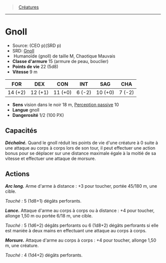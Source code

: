 ﻿---
!Monster
Family: MonsterHD
Type: Humanoïde (gnoll)
Size: M
Alignment: Chaotique Mauvais
ArmorClass: 15 (armure de peau, bouclier)
HitPoints: 22 (5d8)
Speed: 9 m
Strength: 14 (+2)
Dexterity: 12 (+1)
Constitution: 11 (+0)
Intelligence: ' 6 (-2)'
Wisdom: 10 (+0)
Charisma: ' 7 (-2)'
Senses: vision dans le noir 18 m, [Perception passive](hd_abilities_dexterity_perception_passive.md) 10
Languages: gnoll
Challenge: 1/2 (100 PX)
Id: monsters_hd.md#gnoll
ParentLink: monsters_hd.md#créatures
Name: Gnoll
ParentName: Créatures
NameLevel: 1
AltName: '[Gnoll](srd_monsters_gnoll.md)'
Source: (CEO p)(SRD p)
Attributes: {}
---
> [Créatures](hd_monsters.md)

---

# Gnoll

- Source: (CEO p)(SRD p)
- SRD: [Gnoll](srd_monsters_gnoll.md)
-  Humanoïde (gnoll) de taille M, Chaotique Mauvais
- **Classe d'armure** 15 (armure de peau, bouclier)
- **Points de vie** 22 (5d8)
- **Vitesse** 9 m

|FOR|DEX|CON|INT|SAG|CHA|
|---|---|---|---|---|---|
|14 (+2)|12 (+1)|11 (+0)| 6 (-2)|10 (+0)| 7 (-2)|

- **Sens** vision dans le noir 18 m, [Perception passive](hd_abilities_dexterity_perception_passive.md) 10
- **Langue** gnoll
- **Dangerosité** 1/2 (100 PX)

## Capacités

**_Déchaîné._** Quand le gnoll réduit les points de vie d'une créature à 0 suite à une attaque au corps à corps lors de son tour, il peut effectuer une action bonus pour se déplacer sur une distance maximale égale à la moitié de sa vitesse et effectuer une attaque de morsure.

## Actions

**_Arc long._** Arme d'arme à distance : +3 pour toucher, portée 45/180 m, une cible.

_Touché :_ 5 (1d8+1) dégâts perforants.

**_Lance._** Attaque d'arme au corps à corps ou à distance : +4 pour toucher, allonge 1,50 m ou portée 6/18 m, une cible.

_Touché :_ 5 (1d6+2) dégâts perforants ou 6 (1d8+2) dégâts perforants si elle est maniée à deux mains en effectuant une attaque au corps à corps.

**_Morsure._** Attaque d'arme au corps à corps : +4 pour toucher, allonge 1,50 m, une créature.

_Touché :_ 4 (1d4+2) dégâts perforants.

